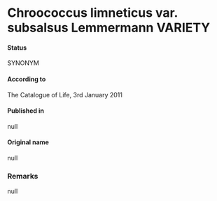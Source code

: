 # Chroococcus limneticus var. subsalsus Lemmermann VARIETY

#### Status
SYNONYM

#### According to
The Catalogue of Life, 3rd January 2011

#### Published in
null

#### Original name
null

### Remarks
null